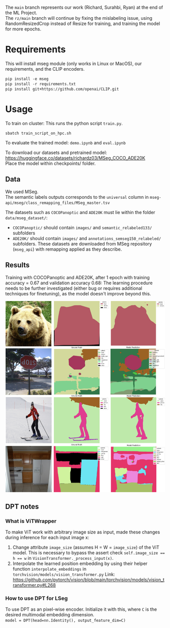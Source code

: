 The `main` branch represents our work (Richard, Surahbi, Ryan) at the end of the ML Project.  
The `rz/main` branch will continue by fixing the mislabeling issue, using RandomResizedCrop instead of Resize for training, and training the model for more epochs.

# Requirements

This will install mseg module (only works in Linux or MacOS), our requirements, and the CLIP encoders.

```
pip install -e mseg
pip install -r requirements.txt
pip install git+https://github.com/openai/CLIP.git
```

# Usage

To train on cluster: This runs the python script `train.py`.

```
sbatch train_script_on_hpc.sh
```

To evaluate the trained model: `demo.ipynb` and `eval.ipynb`

To download our datasets and pretrained model: https://huggingface.co/datasets/richardz03/MSeg_COCO_ADE20K \
Place the model within checkpoints/ folder.

## Data

We used MSeg. \
The semantic labels outputs corresponds to the `universal` column in `mseg-api/mseg/class_remapping_files/MSeg_master.tsv`

The datasets such as `COCOPanoptic` and `ADE20K` must lie within the folder `data/mseg_dataset/`:

- `COCOPanoptic/` should contain `images/` and `semantic_relabeled133/` subfolders
- `ADE20K/` should contain `images/` and `annotations_semseg150_relabeled/` subfolders.
  These datasets are downloaded from MSeg repository (`mseg_api`) with remapping applied as they describe.

## Results

Training with COCOPanoptic and ADE20K, after 1 epoch with training accuracy = 0.67 and validation accuracy 0.68: The learning procedure needs to be further investigated (either bug or requires additional techniques for finetuning), as the model doesn't improve beyond this.

<img src="media/lseg_model.png" >

## DPT notes

### What is ViTWrapper

To make ViT work with arbitrary image size as input, made these changes during inference for each input image x:

1. Change attribute `image_size` (assumes H = W = `image_size`) of the ViT model. This is necessary to bypass the assert check `self.image_size == h == w` in `VisionTransformer._process_input(x)`.
2. Interpolate the learned position embedding by using their helper function `interpolate_embeddings` in `torchvision/models/vision_transformer.py`
   Link: https://github.com/pytorch/vision/blob/main/torchvision/models/vision_transformer.py#L268

### How to use DPT for LSeg

To use DPT as an pixel-wise encoder. Initialize it with this, where `C` is the desired multimodal embedding dimension. \
`model = DPT(head=nn.Identity(), output_feature_dim=C)`
